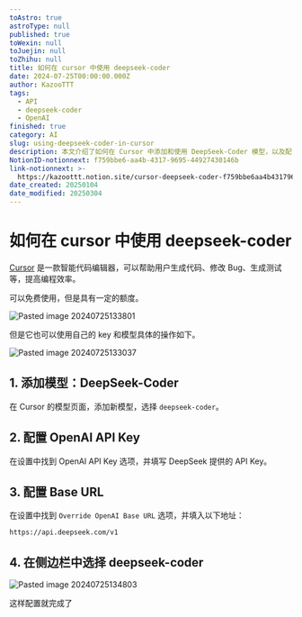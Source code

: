 ```yaml
---
toAstro: true
astroType: null
published: true
toWexin: null
toJuejin: null
toZhihu: null
title: 如何在 cursor 中使用 deepseek-coder
date: 2024-07-25T00:00:00.000Z
author: KazooTTT
tags:
  - API
  - deepseek-coder
  - OpenAI
finished: true
category: AI
slug: using-deepseek-coder-in-cursor
description: 本文介绍了如何在 Cursor 中添加和使用 DeepSeek-Coder 模型，以及配置相关的 OpenAI API Key 和 Base URL。
NotionID-notionnext: f759bbe6-aa4b-4317-9695-44927430146b
link-notionnext: >-
  https://kazoottt.notion.site/cursor-deepseek-coder-f759bbe6aa4b4317969544927430146b
date_created: 20250104
date_modified: 20250304
---
```


# 如何在 cursor 中使用 deepseek-coder

[Cursor](<https://www.cursor.com/>) 是一款智能代码编辑器，可以帮助用户生成代码、修改 Bug、生成测试等，提高编程效率。

可以免费使用，但是具有一定的额度。

![Pasted image 20240725133801](<https://pictures.kazoottt.top/2024/07/20240725-Pasted%20image%2020240725133801.png>)

但是它也可以使用自己的 key 和模型具体的操作如下。

![Pasted image 20240725133037](<https://pictures.kazoottt.top/2024/07/20240725-Pasted%20image%2020240725133037.png>)

## 1. 添加模型：DeepSeek-Coder

在 Cursor 的模型页面，添加新模型，选择 `deepseek-coder`。

## 2. 配置 OpenAI API Key

在设置中找到 OpenAI API Key 选项，并填写 DeepSeek 提供的 API Key。

## 3. 配置 Base URL

在设置中找到 `Override OpenAI Base URL` 选项，并填入以下地址：

```
https://api.deepseek.com/v1
```

## 4. 在侧边栏中选择 deepseek-coder

![Pasted image 20240725134803](<https://pictures.kazoottt.top/2024/07/20240725-Pasted%20image%2020240725134803.png>)

这样配置就完成了
